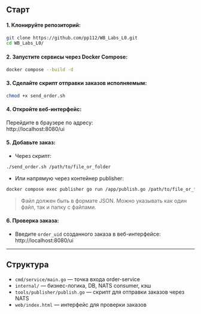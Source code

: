 ## Старт

#### 1. Клонируйте репозиторий:

```bash
git clone https://github.com/pp112/WB_Labs_L0.git
cd WB_Labs_L0/
```

#### 2. Запустите сервисы через Docker Compose:

```bash
docker compose --build -d
```

#### 3. Сделайте скрипт отправки заказов исполняемым:

```bash
chmod +x send_order.sh
```

#### 4. Откройте веб-интерфейс:

Перейдите в браузере по адресу:  
http://localhost:8080/ui

#### 5. Добавьте заказ:

- Через скрипт:

```bash
./send_order.sh /path/to/file_or_folder
```

- Или напрямую через контейнер publisher:

```bash
docker compose exec publisher go run /app/publish.go /path/to/file_or_folder
```

> Файл должен быть в формате JSON. Можно указывать как один файл, так и папку с файлами.

#### 6. Проверка заказа:

- Введите `order_uid` созданного заказа в веб-интерфейсе:  
http://localhost:8080/ui

---

## Структура

- `cmd/service/main.go` — точка входа order-service  
- `internal/` — бизнес-логика, DB, NATS consumer, кэш  
- `tools/publisher/publish.go` — скрипт для отправки заказов через NATS  
- `web/index.html` — интерфейс для проверки заказов  
